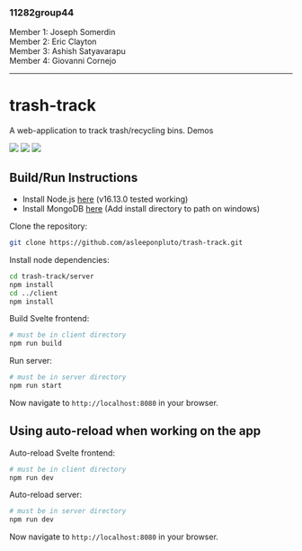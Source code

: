 ### 11282group44

Member 1: Joseph Somerdin
\
Member 2: Eric Clayton
\
Member 3: Ashish Satyavarapu
\
Member 4: Giovanni Cornejo

---

# trash-track

A web-application to track trash/recycling bins.
Demos

![](https://github.com/eric-clayton/trash-track/edit/master/Demos/Demo1.gif)
![](https://github.com/eric-clayton/trash-track/edit/master/Demos/Demo2.gif)
![](https://github.com/eric-clayton/trash-track/edit/master/Demos/Demo3.gif)

## Build/Run Instructions

- Install Node.js [here](https://nodejs.org/en/) (v16.13.0 tested working)
- Install MongoDB [here](https://www.mongodb.com/try/download/community) (Add install directory to path on windows)

Clone the repository:

```bash
git clone https://github.com/asleeponpluto/trash-track.git
```

Install node dependencies:

```bash
cd trash-track/server
npm install
cd ../client
npm install
```

Build Svelte frontend:
```bash
# must be in client directory
npm run build
```

Run server:
```bash
# must be in server directory
npm run start
```

Now navigate to `http://localhost:8080` in your browser.

## Using auto-reload when working on the app

Auto-reload Svelte frontend:
```bash
# must be in client directory
npm run dev
```

Auto-reload server:
```bash
# must be in server directory
npm run dev
```

Now navigate to `http://localhost:8080` in your browser.
